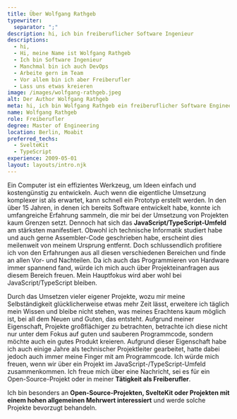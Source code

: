 ```yaml
---
title: Über Wolfgang Rathgeb
typewriter:
  separator: ";"
description: hi, ich bin freiberuflicher Software Ingenieur
descriptions:
  - hi,
  - Hi, meine Name ist Wolfgang Rathgeb
  - Ich bin Software Ingenieur
  - Manchmal bin ich auch DevOps
  - Arbeite gern im Team
  - Vor allem bin ich aber Freiberufler
  - Lass uns etwas kreieren
image: /images/wolfgang-rathgeb.jpeg
alt: Der Author Wolfgang Rathgeb
meta: hi, ich bin Wolfgang Rathgeb ein freiberuflicher Software Engineer im JavaScript/TypeScript Umfeld und habe ursprünglich technische Informatik studiert.
name: Wolfgang Rathgeb
role: Freiberufler
degree: Master of Engineering
location: Berlin, Moabit
preferred_techs:
  - SvelteKit
  - TypeScript
experience: 2009-05-01
layout: layouts/intro.njk
---
```


Ein Computer ist ein effizientes Werkzeug, um Ideen einfach und kostengünstig zu entwickeln. Auch wenn die eigentliche Umsetzung komplexer ist als erwartet, kann schnell ein Prototyp erstellt werden. In den über 15 Jahren, in denen ich bereits Software entwickelt habe, konnte ich umfangreiche Erfahrung sammeln, die mir bei der Umsetzung von Projekten kaum Grenzen setzt. Dennoch hat sich das **JavaScript/TypeScript-Umfeld** am stärksten manifestiert. Obwohl ich technische Informatik studiert habe und auch gerne Assembler-Code geschrieben habe, erscheint dies meilenweit von meinem Ursprung entfernt. Doch schlussendlich profitiere ich von den Erfahrungen aus all diesen verschiedenen Bereichen und finde an allen Vor- und Nachteilen. Da ich auch das Programmieren von Hardware immer spannend fand, würde ich mich auch über Projekteinanfragen aus diesem Bereich freuen. Mein Hauptfokus wird aber wohl bei JavaScript/TypeScript bleiben.

Durch das Umsetzen vieler eigener Projekte, wozu mir meine Selbständigkeit glücklicherweise etwas mehr Zeit lässt, erweitere ich täglich mein Wissen und bleibe nicht stehen, was meines Erachtens kaum möglich ist, bei all dem Neuen und Guten, das entsteht. Aufgrund meiner Eigenschaft, Projekte großflächiger zu betrachten, betrachte ich diese nicht nur unter dem Fokus auf guten und sauberen Programmcode, sondern möchte auch ein gutes Produkt kreieren. Aufgrund dieser Eigenschaft habe ich auch einige Jahre als technischer Projektleiter gearbeitet, hatte dabei jedoch auch immer meine Finger mit am Programmcode.
Ich würde mich freuen, wenn wir über ein Projekt im JavaScript-/TypeScript-Umfeld zusammenkommen. Ich freue mich über eine Nachricht, sei es für ein Open-Source-Projekt oder in meiner **Tätigkeit als Freiberufler**.

Ich bin besonders an **Open-Source-Projekten, SvelteKit oder Projekten mit einem hohen allgemeinen Mehrwert interessiert** und werde solche Projekte bevorzugt behandeln.
